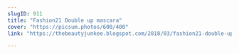 ```yaml
---
slugID: 911
title: "Fashion21 Double up mascara"
cover: "https://picsum.photos/600/400"
link: "https://thebeautyjunkee.blogspot.com/2018/03/fashion21-double-up-mascara-review.html"

---
```


